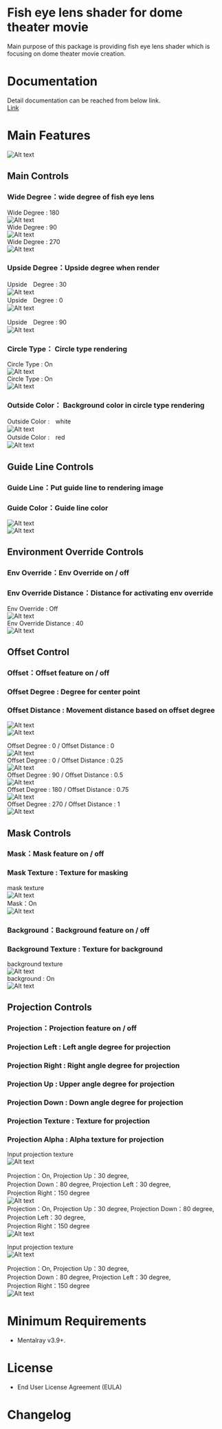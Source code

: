 # Fish eye lens shader for dome theater movie

Main purpose of this package is providing fish eye lens shader which is focusing on dome theater movie creation.

# Documentation

Detail documentation can be reached from below link.  
[Link](/docs/observatoryFishEyeShaderManual.pdf)

# Main Features

![Alt text](/docs/images/observatoryFishEyeShader_UI.png)

## Main Controls

### Wide Degree：wide degree of fish eye lens

Wide Degree : 180  
![Alt text](/docs/images/01.png)  
Wide Degree : 90  
![Alt text](/docs/images/02.png)  
Wide Degree : 270  
![Alt text](/docs/images/03.png)  

### Upside Degree：Upside degree when render

Upside　Degree : 30  
![Alt text](/docs/images/04.png)  
Upside　Degree : 0  
![Alt text](/docs/images/05.png)  

Upside　Degree : 90  
![Alt text](/docs/images/06.png)  

### Circle Type： Circle type rendering

Circle Type : On  
![Alt text](/docs/images/07.png)  
Circle Type : On  
![Alt text](/docs/images/08.png)  

### Outside Color： Background color in circle type rendering

Outside Color :　white  
![Alt text](/docs/images/09.png)  
Outside Color :　red  
![Alt text](/docs/images/10.png)  
 
## Guide Line Controls
### Guide Line：Put guide line to rendering image
### Guide Color：Guide line color

![Alt text](/docs/images/12.png)  
![Alt text](/docs/images/12.png)  

## Environment Override Controls
### Env Override：Env Override on / off
### Env Override Distance：Distance for activating env override

Env Override : Off  
![Alt text](/docs/images/13.png)  
Env Override Distance : 40  
![Alt text](/docs/images/14.png)  

## Offset Control
### Offset：Offset feature on / off
### Offset Degree : Degree for center point
### Offset Distance : Movement distance based on offset degree

![Alt text](/docs/images/15.png)  
![Alt text](/docs/images/16.png)  

Offset Degree : 0 / Offset Distance : 0  
![Alt text](/docs/images/16.png)  
Offset Degree : 0 / Offset Distance : 0.25  
![Alt text](/docs/images/17.png)  
Offset Degree : 90 / Offset Distance : 0.5  
![Alt text](/docs/images/18.png)  
Offset Degree : 180 / Offset Distance : 0.75  
![Alt text](/docs/images/19.png)  
Offset Degree : 270 / Offset Distance : 1  
![Alt text](/docs/images/20.png)  

## Mask Controls
### Mask：Mask feature on / off
### Mask Texture : Texture for masking

mask texture  
![Alt text](/docs/images/21.png)  
Mask：On  
![Alt text](/docs/images/22.png)  

### Background：Background feature on / off
### Background Texture : Texture for background

background texture  
![Alt text](/docs/images/23.png)  
background : On  
![Alt text](/docs/images/24.png)  

## Projection Controls
### Projection：Projection feature on / off
### Projection Left : Left angle degree for projection
### Projection Right : Right angle degree for projection
### Projection Up : Upper angle degree for projection
### Projection Down : Down angle degree for projection
### Projection Texture : Texture for projection
### Projection Alpha : Alpha texture for projection

Input projection texture  
![Alt text](/docs/images/25.png)  

Projection：On, Projection Up：30 degree,  
Projection Down：80 degree, Projection Left：30 degree,  
Projection Right：150 degree  
![Alt text](/docs/images/26.png)  
Projection：On, Projection Up：30 degree, 
Projection Down：80 degree, Projection Left：30 degree,  
Projection Right：150 degree  
![Alt text](/docs/images/27.png)  

Input projection texture  
![Alt text](/docs/images/28.png)  

Projection：On, Projection Up：30 degree,  
Projection Down：80 degree, Projection Left：30 degree,  
Projection Right：150 degree  
![Alt text](/docs/images/29.png)  

# Minimum Requirements

* Mentalray v3.9+.

# License

* End User License Agreement (EULA)


# Changelog
